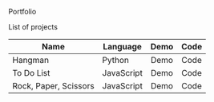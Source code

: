 Portfolio

List of projects

| Name          | Language      | Demo   | Code  |
| ------------- |-------------| :-----:|:-----:|
| Hangman      | Python | Demo | Code |
| To Do List      | JavaScript | Demo | Code |
| Rock, Paper, Scissors | JavaScript| Demo | Code |
